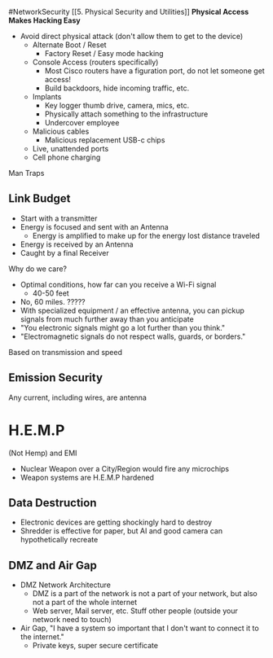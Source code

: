 #NetworkSecurity [[5. Physical Security and Utilities]]
**Physical Access Makes Hacking Easy**
- Avoid direct physical attack (don't allow them to get to the device)
	- Alternate Boot / Reset
		- Factory Reset / Easy mode hacking
	- Console Access (routers specifically)
		- Most Cisco routers have a figuration port, do not let someone get access!
		- Build backdoors, hide incoming traffic, etc.
	- Implants
		- Key logger thumb drive, camera, mics, etc.
		- Physically attach something to the infrastructure
		- Undercover employee
	- Malicious cables
		- Malicious replacement USB-c chips
	- Live, unattended ports
	- Cell phone charging

Man Traps

## Link Budget
- Start with a transmitter
- Energy is focused and sent with an Antenna
	- Energy is amplified to make up for the energy lost distance traveled
- Energy is received by an Antenna
- Caught by a final Receiver

Why do we care?
- Optimal conditions, how far can you receive a Wi-Fi signal
	- 40-50 feet
- No, 60 miles. ?????
- With specialized equipment / an effective antenna, you can pickup signals from much further away than you anticipate
- "You electronic signals might go a lot further than you think."
- "Electromagnetic signals do not respect walls, guards, or borders."

Based on transmission and speed


## Emission Security
Any current, including wires, are antenna

# H.E.M.P
(Not Hemp)
and EMI
- Nuclear Weapon over a City/Region would fire any microchips
- Weapon systems are H.E.M.P hardened 


## Data Destruction
- Electronic devices are getting shockingly hard to destroy
- Shredder is effective for paper, but AI and good camera can hypothetically recreate 


## DMZ and Air Gap
- DMZ Network Architecture
	- DMZ is a part of the network is not a part of your network, but also not a part of the whole internet
	- Web server, Mail server, etc. Stuff other people (outside your network need to touch)
- Air Gap, "I have a system so important that I don't want to connect it to the internet."
	- Private keys, super secure certificate